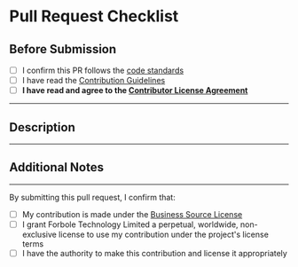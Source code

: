 <!-- PR_TEMPLATE.md -->

# Pull Request Checklist

## Before Submission

- [ ] I confirm this PR follows the [code standards](CONTRIBUTING.md#styleguides)
- [ ] I have read the [Contribution Guidelines](CONTRIBUTING.md)
- [ ] **I have read and agree to the [Contributor License Agreement](CLA.md)**

---

## Description

<!-- Clearly describe what this PR accomplishes -->

---

## Additional Notes

<!-- Add any context, screenshots, or implementation details -->

---

By submitting this pull request, I confirm that:

- [ ] My contribution is made under the [Business Source License](LICENSE)
- [ ] I grant Forbole Technology Limited a perpetual, worldwide, non-exclusive license to use my contribution under the
      project's
      license terms
- [ ] I have the authority to make this contribution and license it appropriately
